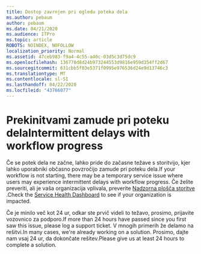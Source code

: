 ```yaml
---
title: Dostop zavrnjen pri ogledu poteka dela
ms.author: pebaum
author: pebaum
ms.date: 04/21/2020
ms.audience: ITPro
ms.topic: article
ROBOTS: NOINDEX, NOFOLLOW
localization_priority: Normal
ms.assetid: 47ceb983-f9a4-4c55-a40c-03d5c3d75dc9
ms.openlocfilehash: 136778d8d24b973244553d9816e959d354ff2d67
ms.sourcegitcommit: 631cbb5f03e5371f0995e976536d24e9d13746c3
ms.translationtype: MT
ms.contentlocale: sl-SI
ms.lasthandoff: 04/22/2020
ms.locfileid: "43766077"
---
```

# <a name="intermittent-delays-with-workflow-progress"></a><span data-ttu-id="25e03-102">Prekinitvami zamude pri poteku dela</span><span class="sxs-lookup"><span data-stu-id="25e03-102">Intermittent delays with workflow progress</span></span>

<span data-ttu-id="25e03-103">Če se potek dela ne začne, lahko pride do začasne težave s storitvijo, kjer lahko uporabniki občasno povzročijo zamude pri poteku dela.</span><span class="sxs-lookup"><span data-stu-id="25e03-103">If your workflow is not starting, there may be a temporary service issue where users may experience intermittent delays with workflow progress.</span></span> <span data-ttu-id="25e03-104">Če želite preveriti, ali je vaša organizacija vplivala, preverite [Nadzorna plošča storitve](https://admin.microsoft.com/AdminPortal/Home#/servicehealth) .</span><span class="sxs-lookup"><span data-stu-id="25e03-104">Check the [Service Health Dashboard](https://admin.microsoft.com/AdminPortal/Home#/servicehealth) to see if your organization is impacted.</span></span> 

<span data-ttu-id="25e03-105">Če je minilo več kot 24 ur, odkar ste prvič videli to težavo, prosimo, prijavite vozovnico za podporo.</span><span class="sxs-lookup"><span data-stu-id="25e03-105">If more than 24 hours have passed since you first saw this issue, please log a support ticket.</span></span> <span data-ttu-id="25e03-106">V mnogih primerih že delamo na rešitvi.</span><span class="sxs-lookup"><span data-stu-id="25e03-106">In many cases, we're already working on a solution.</span></span> <span data-ttu-id="25e03-107">Prosimo, dajte nam vsaj 24 ur, da dokončate rešitev.</span><span class="sxs-lookup"><span data-stu-id="25e03-107">Please give us at least 24 hours to complete a solution.</span></span>


  

